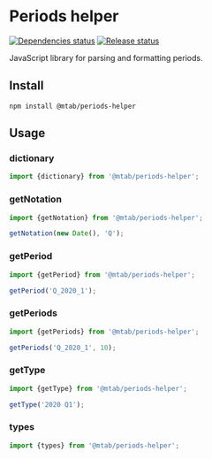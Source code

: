 # Periods helper

[![Dependencies status][dependencies]][dependencies-url]
[![Release status][release]][release-url]

JavaScript library for parsing and formatting periods.

## Install

```
npm install @mtab/periods-helper
```

## Usage

### dictionary

```js
import {dictionary} from '@mtab/periods-helper';
```

### getNotation

```js
import {getNotation} from '@mtab/periods-helper';

getNotation(new Date(), 'Q');
```

### getPeriod

```js
import {getPeriod} from '@mtab/periods-helper';

getPeriod('Q_2020_1');
```

### getPeriods

```js
import {getPeriods} from '@mtab/periods-helper';

getPeriods('Q_2020_1', 10);
```

### getType

```js
import {getType} from '@mtab/periods-helper';

getType('2020 Q1');
```

### types

```js
import {types} from '@mtab/periods-helper';
```

[dependencies]: https://img.shields.io/librariesio/github/Slideworx/periods-helper
[release]: https://img.shields.io/github/v/release/Slideworx/periods-helper

[dependencies-url]: https://github.com/Slideworx/periods-helper/network/dependencies
[release-url]: https://github.com/Slideworx/periods-helper/releases